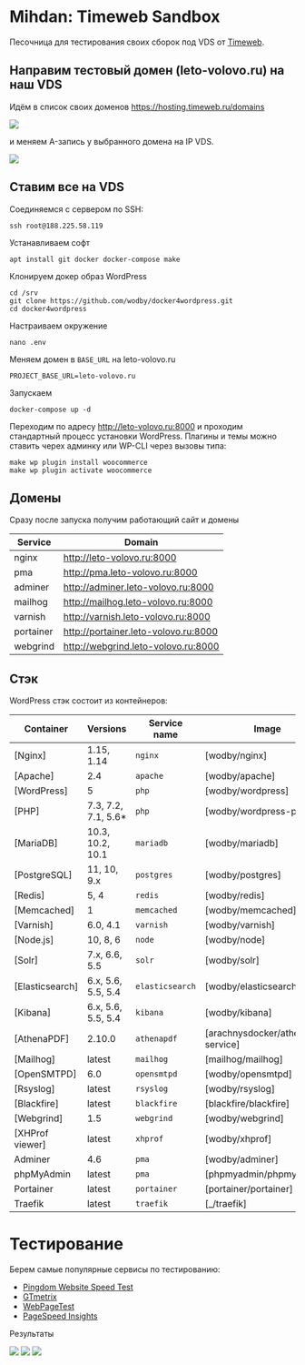 # Mihdan: Timeweb Sandbox

Песочница для тестирования своих сборок под VDS от [Timeweb](https://www.kobzarev.com/r/timeweb/).

## Направим тестовый домен (leto-volovo.ru) на наш VDS

Идём в список своих доменов https://hosting.timeweb.ru/domains 

![](http://screenshot.kobzarev.com/2019-02-21-1550736833.png)

и меняем A-запись у выбранного домена на IP VDS.

![](http://screenshot.kobzarev.com/2019-02-21-1550736875.png)


## Ставим все на VDS

Соединяемся с сервером по SSH:

```
ssh root@188.225.58.119
```

Устанавливаем софт

```
apt install git docker docker-compose make
```

Клонируем докер образ WordPress

```
cd /srv
git clone https://github.com/wodby/docker4wordpress.git
cd docker4wordpress
```

Настраиваем окружение

```
nano .env
```

Меняем домен в `BASE_URL` на leto-volovo.ru

```
PROJECT_BASE_URL=leto-volovo.ru
```

Запускаем 

```
docker-compose up -d
```

Переходим по адресу http://leto-volovo.ru:8000 и проходим стандартный процесс установки WordPress.
Плагины и темы можно ставить черех админку или WP-CLI через вызовы типа:

```
make wp plugin install woocommerce
make wp plugin activate woocommerce
```

## Домены

Сразу после запуска получим работающий сайт и домены

| Service   | Domain                               |
| --------- | ------------------------------------ |
| nginx     | http://leto-volovo.ru:8000           |
| pma	      | http://pma.leto-volovo.ru:8000       |
| adminer	  | http://adminer.leto-volovo.ru:8000   |
| mailhog	  | http://mailhog.leto-volovo.ru:8000   |
| varnish	  | http://varnish.leto-volovo.ru:8000   |
| portainer	| http://portainer.leto-volovo.ru:8000 |
| webgrind  | http://webgrind.leto-volovo.ru:8000  |

## Стэк

WordPress стэк состоит из контейнеров:

| Container       | Versions            | Service name    | Image                              | Default |
| -------------   | ------------------  | ------------    | ---------------------------------- | ------- |
| [Nginx]         | 1.15, 1.14          | `nginx`         | [wodby/nginx]                      | ✓       |
| [Apache]        | 2.4                 | `apache`        | [wodby/apache]                     |         |
| [WordPress]     | 5                   | `php`           | [wodby/wordpress]                  | ✓       |
| [PHP]           | 7.3, 7.2, 7.1, 5.6* | `php`           | [wodby/wordpress-php]              |         |
| [MariaDB]       | 10.3, 10.2, 10.1    | `mariadb`       | [wodby/mariadb]                    | ✓       |
| [PostgreSQL]    | 11, 10, 9.x         | `postgres`      | [wodby/postgres]                   |         |
| [Redis]         | 5, 4                | `redis`         | [wodby/redis]                      |         |
| [Memcached]     | 1                   | `memcached`     | [wodby/memcached]                  |         |
| [Varnish]       | 6.0, 4.1            | `varnish`       | [wodby/varnish]                    |         |
| [Node.js]       | 10, 8, 6            | `node`          | [wodby/node]                       |         |
| [Solr]          | 7.x, 6.6, 5.5       | `solr`          | [wodby/solr]                       |         |
| [Elasticsearch] | 6.x, 5.6, 5.5, 5.4  | `elasticsearch` | [wodby/elasticsearch]              |         |
| [Kibana]        | 6.x, 5.6, 5.5, 5.4  | `kibana`        | [wodby/kibana]                     |         |
| [AthenaPDF]     | 2.10.0              | `athenapdf`     | [arachnysdocker/athenapdf-service] |         |
| [Mailhog]       | latest              | `mailhog`       | [mailhog/mailhog]                  | ✓       |
| [OpenSMTPD]     | 6.0                 | `opensmtpd`     | [wodby/opensmtpd]                  |         |
| [Rsyslog]       | latest              | `rsyslog`       | [wodby/rsyslog]                    |         |
| [Blackfire]     | latest              | `blackfire`     | [blackfire/blackfire]              |         |
| [Webgrind]      | 1.5                 | `webgrind`      | [wodby/webgrind]                   |         |
| [XHProf viewer] | latest              | `xhprof`        | [wodby/xhprof]                     |         |
| Adminer         | 4.6                 | `pma`           | [wodby/adminer]                    |         |
| phpMyAdmin      | latest              | `pma`           | [phpmyadmin/phpmyadmin]            |         |
| Portainer       | latest              | `portainer`     | [portainer/portainer]              | ✓       |
| Traefik         | latest              | `traefik`       | [_/traefik]                        | ✓       |

# Тестирование

Берем самые популярные сервисы по тестированию:

- [Pingdom Website Speed Test](https://tools.pingdom.com)
- [GTmetrix](https://gtmetrix.com)
- [WebPageTest](https://www.webpagetest.org)
- [PageSpeed Insights](https://developers.google.com/speed/pagespeed/insights/)

Результаты

![](http://screenshot.kobzarev.com/2019-02-21-1550743020.png)
![](http://screenshot.kobzarev.com/2019-02-21-1550743397.png)
![](http://screenshot.kobzarev.com/2019-02-21-1550743439.png)
